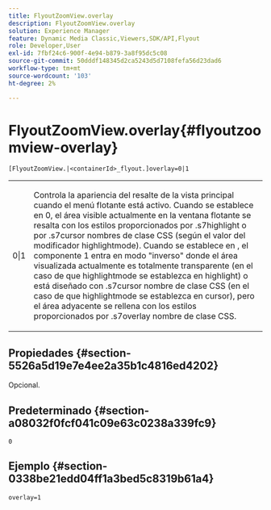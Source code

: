 ```yaml
---
title: FlyoutZoomView.overlay
description: FlyoutZoomView.overlay
solution: Experience Manager
feature: Dynamic Media Classic,Viewers,SDK/API,Flyout
role: Developer,User
exl-id: 7fbf24c6-900f-4e94-b879-3a8f95dc5c08
source-git-commit: 50dddf148345d2ca5243d5d7108fefa56d23dad6
workflow-type: tm+mt
source-wordcount: '103'
ht-degree: 2%

---
```


# FlyoutZoomView.overlay{#flyoutzoomview-overlay}

`[FlyoutZoomView.|<containerId>_flyout.]overlay=0|1`

<table id="table_D052090D052D4273B37872C0C7E09E4B"> 
 <tbody> 
  <tr> 
   <td colname="col1"> <p><span class="codeph"> 0|1</span> </p> </td> 
   <td colname="col2"> <p> Controla la apariencia del resalte de la vista principal cuando el menú flotante está activo. Cuando se establece en <span class="codeph"> 0</span>, el área visible actualmente en la ventana flotante se resalta con los estilos proporcionados por <span class="codeph"> .s7highlight</span> o por <span class="codeph"> .s7cursor</span> nombres de clase CSS (según el valor del modificador <span class="codeph"> highlightmode</span>). Cuando se establece en <span class="codeph">, el componente 1</span> entra en modo "inverso" donde el área visualizada actualmente es totalmente transparente (en el caso de que <span class="codeph"> highlightmode</span> se establezca en <span class="codeph"> highlight</span>) o está diseñado con <span class="codeph"> .s7cursor</span> nombre de clase CSS (en el caso de que <span class="codeph"> highlightmode</span> se establezca en <span class="codeph"> cursor</span>), pero el área adyacente se rellena con los estilos proporcionados por <span class="codeph"> .s7overlay</span> nombre de clase CSS. </p> </td> 
  </tr> 
 </tbody> 
</table>

## Propiedades {#section-5526a5d19e7e4ee2a35b1c4816ed4202}

Opcional.

## Predeterminado {#section-a08032f0fcf041c09e63c0238a339fc9}

`0`

## Ejemplo {#section-0338be21edd04ff1a3bed5c8319b61a4}

`overlay=1`
